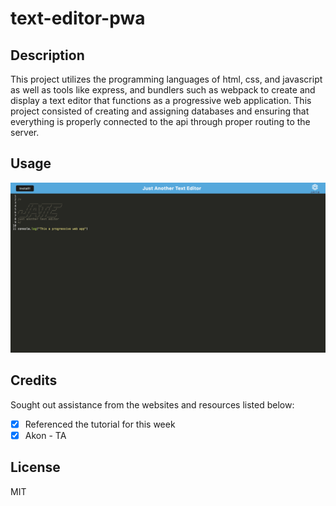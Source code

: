 # text-editor-pwa

## Description 
This project utilizes the programming languages of html, css, and javascript as well as tools like express, and bundlers such as webpack to create and display a text editor that functions as a progressive web application. This project consisted of creating and assigning databases and ensuring that everything is properly connected to the api through proper routing to the server. 

## Usage
![alt text](image.png)

## Credits 
Sought out assistance from the websites and resources listed below: 
- [x] Referenced the tutorial for this week
- [x] Akon - TA

## License 
MIT